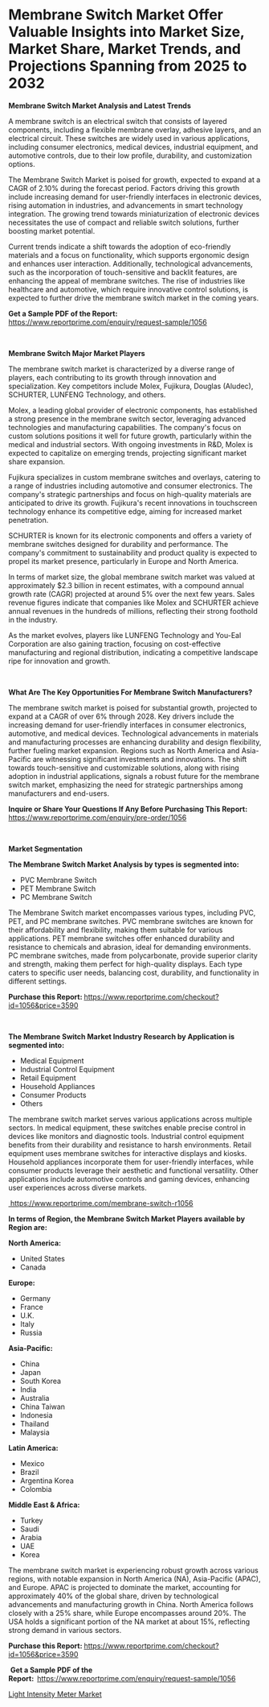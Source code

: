 <p><h1>Membrane Switch Market Offer Valuable Insights into Market Size, Market Share, Market Trends, and Projections Spanning from 2025 to 2032</h1></p><p><strong>Membrane Switch Market Analysis and Latest Trends</strong></p>
<p><p>A membrane switch is an electrical switch that consists of layered components, including a flexible membrane overlay, adhesive layers, and an electrical circuit. These switches are widely used in various applications, including consumer electronics, medical devices, industrial equipment, and automotive controls, due to their low profile, durability, and customization options.</p><p>The Membrane Switch Market is poised for growth, expected to expand at a CAGR of 2.10% during the forecast period. Factors driving this growth include increasing demand for user-friendly interfaces in electronic devices, rising automation in industries, and advancements in smart technology integration. The growing trend towards miniaturization of electronic devices necessitates the use of compact and reliable switch solutions, further boosting market potential.</p><p>Current trends indicate a shift towards the adoption of eco-friendly materials and a focus on functionality, which supports ergonomic design and enhances user interaction. Additionally, technological advancements, such as the incorporation of touch-sensitive and backlit features, are enhancing the appeal of membrane switches. The rise of industries like healthcare and automotive, which require innovative control solutions, is expected to further drive the membrane switch market in the coming years.</p></p>
<p><strong>Get a Sample PDF of the Report:&nbsp;</strong> <a href="https://www.reportprime.com/enquiry/request-sample/1056?utm_campaign=2470&utm_medium=2&utm_source=Github&utm_content=ia&utm_term=18032025&utm_id=membrane-switch">https://www.reportprime.com/enquiry/request-sample/1056</a></p>
<p>&nbsp;</p>
<p><strong>Membrane Switch Major Market Players</strong></p>
<p><p>The membrane switch market is characterized by a diverse range of players, each contributing to its growth through innovation and specialization. Key competitors include Molex, Fujikura, Douglas (Aludec), SCHURTER, LUNFENG Technology, and others.</p><p>Molex, a leading global provider of electronic components, has established a strong presence in the membrane switch sector, leveraging advanced technologies and manufacturing capabilities. The company's focus on custom solutions positions it well for future growth, particularly within the medical and industrial sectors. With ongoing investments in R&D, Molex is expected to capitalize on emerging trends, projecting significant market share expansion.</p><p>Fujikura specializes in custom membrane switches and overlays, catering to a range of industries including automotive and consumer electronics. The company's strategic partnerships and focus on high-quality materials are anticipated to drive its growth. Fujikura's recent innovations in touchscreen technology enhance its competitive edge, aiming for increased market penetration.</p><p>SCHURTER is known for its electronic components and offers a variety of membrane switches designed for durability and performance. The company's commitment to sustainability and product quality is expected to propel its market presence, particularly in Europe and North America.</p><p>In terms of market size, the global membrane switch market was valued at approximately $2.3 billion in recent estimates, with a compound annual growth rate (CAGR) projected at around 5% over the next few years. Sales revenue figures indicate that companies like Molex and SCHURTER achieve annual revenues in the hundreds of millions, reflecting their strong foothold in the industry.</p><p>As the market evolves, players like LUNFENG Technology and You-Eal Corporation are also gaining traction, focusing on cost-effective manufacturing and regional distribution, indicating a competitive landscape ripe for innovation and growth.</p></p>
<p>&nbsp;</p>
<p><strong>What Are The Key Opportunities For Membrane Switch Manufacturers?</strong></p>
<p><p>The membrane switch market is poised for substantial growth, projected to expand at a CAGR of over 6% through 2028. Key drivers include the increasing demand for user-friendly interfaces in consumer electronics, automotive, and medical devices. Technological advancements in materials and manufacturing processes are enhancing durability and design flexibility, further fueling market expansion. Regions such as North America and Asia-Pacific are witnessing significant investments and innovations. The shift towards touch-sensitive and customizable solutions, along with rising adoption in industrial applications, signals a robust future for the membrane switch market, emphasizing the need for strategic partnerships among manufacturers and end-users.</p></p>
<p><strong>Inquire or Share Your Questions If Any Before Purchasing This Report:</strong> <a href="https://www.reportprime.com/enquiry/pre-order/1056?utm_campaign=2470&utm_medium=2&utm_source=Github&utm_content=ia&utm_term=18032025&utm_id=membrane-switch">https://www.reportprime.com/enquiry/pre-order/1056</a></p>
<p>&nbsp;</p>
<p><strong>Market Segmentation</strong></p>
<p><strong>The Membrane Switch Market Analysis by types is segmented into:</strong></p>
<p><ul><li>PVC Membrane Switch</li><li>PET Membrane Switch</li><li>PC Membrane Switch</li></ul></p>
<p><p>The Membrane Switch market encompasses various types, including PVC, PET, and PC membrane switches. PVC membrane switches are known for their affordability and flexibility, making them suitable for various applications. PET membrane switches offer enhanced durability and resistance to chemicals and abrasion, ideal for demanding environments. PC membrane switches, made from polycarbonate, provide superior clarity and strength, making them perfect for high-quality displays. Each type caters to specific user needs, balancing cost, durability, and functionality in different settings.</p></p>
<p><strong>Purchase this Report:&nbsp;</strong><a href="https://www.reportprime.com/checkout?id=1056&price=3590&utm_campaign=2470&utm_medium=2&utm_source=Github&utm_content=ia&utm_term=18032025&utm_id=membrane-switch">https://www.reportprime.com/checkout?id=1056&price=3590</a></p>
<p>&nbsp;</p>
<p><strong>The Membrane Switch Market Industry Research by Application is segmented into:</strong></p>
<p><ul><li>Medical Equipment</li><li>Industrial Control Equipment</li><li>Retail Equipment</li><li>Household Appliances</li><li>Consumer Products</li><li>Others</li></ul></p>
<p><p>The membrane switch market serves various applications across multiple sectors. In medical equipment, these switches enable precise control in devices like monitors and diagnostic tools. Industrial control equipment benefits from their durability and resistance to harsh environments. Retail equipment uses membrane switches for interactive displays and kiosks. Household appliances incorporate them for user-friendly interfaces, while consumer products leverage their aesthetic and functional versatility. Other applications include automotive controls and gaming devices, enhancing user experiences across diverse markets.</p></p>
<p><a href="https://www.reportprime.com/membrane-switch-r1056?utm_campaign=2470&utm_medium=2&utm_source=Github&utm_content=ia&utm_term=18032025&utm_id=membrane-switch">&nbsp;https://www.reportprime.com/membrane-switch-r1056</a></p>
<p><strong>In terms of Region, the Membrane Switch Market Players available by Region are:</strong></p>
<p>
    <p> <strong> North America: </strong>
        <ul>
            <li>United States</li>
            <li>Canada</li>
        </ul>
        </p> 
    <p> <strong> Europe: </strong>
        <ul>
            <li>Germany</li>
            <li>France</li>
            <li>U.K.</li>
            <li>Italy</li>
            <li>Russia</li>
        </ul>
        </p> 
    <p> <strong> Asia-Pacific: </strong>
        <ul>
            <li>China</li>
            <li>Japan</li>
            <li>South Korea</li>
            <li>India</li>
            <li>Australia</li>
            <li>China Taiwan</li>
            <li>Indonesia</li>
            <li>Thailand</li>
            <li>Malaysia</li>
        </ul>
        </p> 
    <p> <strong> Latin America: </strong>
        <ul>
            <li>Mexico</li>
            <li>Brazil</li>
            <li>Argentina Korea</li>
            <li>Colombia</li>
        </ul>
        </p> 
    <p> <strong> Middle East & Africa: </strong>
        <ul>
            <li>Turkey</li>
            <li>Saudi</li>
            <li>Arabia</li>
            <li>UAE</li>
            <li>Korea</li>
        </ul>
    </p>
    </p>
<p><p>The membrane switch market is experiencing robust growth across various regions, with notable expansion in North America (NA), Asia-Pacific (APAC), and Europe. APAC is projected to dominate the market, accounting for approximately 40% of the global share, driven by technological advancements and manufacturing growth in China. North America follows closely with a 25% share, while Europe encompasses around 20%. The USA holds a significant portion of the NA market at about 15%, reflecting strong demand in various sectors.</p></p>
<p><strong>Purchase this Report: </strong><a href="https://www.reportprime.com/checkout?id=1056&price=3590&utm_campaign=2470&utm_medium=2&utm_source=Github&utm_content=ia&utm_term=18032025&utm_id=membrane-switch">https://www.reportprime.com/checkout?id=1056&price=3590</a></p>
<p>&nbsp;<strong>Get a Sample PDF of the Report:&nbsp;&nbsp;</strong><a href="https://www.reportprime.com/enquiry/request-sample/1056?utm_campaign=2470&utm_medium=2&utm_source=Github&utm_content=ia&utm_term=18032025&utm_id=membrane-switch">https://www.reportprime.com/enquiry/request-sample/1056</a></p>
<p><strong></strong></p>
<p><p><a href="https://github.com/yankimber90yankim/Market-Research-Report-List-1/blob/main/light-intensity-meter-market.md?utm_campaign=2470&utm_medium=2&utm_source=Github&utm_content=ia&utm_term=18032025&utm_id=membrane-switch">Light Intensity Meter Market</a></p></p>